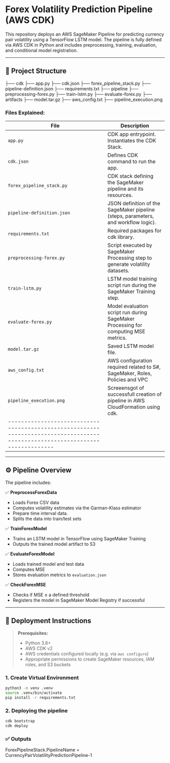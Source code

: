 # Forex Volatility Prediction Pipeline (AWS CDK)

This repository deploys an AWS SageMaker Pipeline for predicting currency pair volatility using a TensorFlow LSTM model. The pipeline is fully defined via AWS CDK in Python and includes preprocessing, training, evaluation, and conditional model registration.

---

## 📂 Project Structure

├── cdk
	├── app.py
	├── cdk.json
	├── forex_pipeline_stack.py
	├── pipeline-definition.json
	├── requirements.txt
├── pipeline
	├── preprocessing-forex.py
	├── train-lstm.py
	├── evaluate-forex.py
├── artifacts
	├── model.tar.gz
	├── aws_config.txt
	├── pipeline_execution.png


### Files Explained:

| File                        | Description                                                                                    |
|-----------------------------|------------------------------------------------------------------------------------------------|
| `app.py`                    | CDK app entrypoint. Instantiates the CDK Stack.                                                |
| `cdk.json`                  | Defines CDK command to run the app.                                                            |
| `forex_pipeline_stack.py`   | CDK stack defining the SageMaker pipeline and its resources.                                   |
| `pipeline-definition.json`  | JSON definition of the SageMaker pipeline (steps, parameters, and workflow logic).             |
| `requirements.txt`  		  | Required packages for cdk library.										             		   |
| `preprocessing-forex.py`    | Script executed by SageMaker Processing step to generate volatility datasets.                  |
| `train-lstm.py`             | LSTM model training script run during the SageMaker Training step.                             |
| `evaluate-forex.py`         | Model evaluation script run during SageMaker Processing for computing MSE metrics.             |
| `model.tar.gz`         	  | Saved LSTM model file.															               |
| `aws_config.txt`         	  | AWS configuration required related to S#, SageMaker, Roles, Policies and VPC		           |
| `pipeline_execution.png`    | Screeensgot of successfull creation of pipeline in AWS CloudFormation using cdk.               |
|------------------------------------------------------------------------------------------------------------------------------|
---

## ⚙️ Pipeline Overview

The pipeline includes:

✅ **PreprocessForexData**  
- Loads Forex CSV data  
- Computes volatility estimates via the Garman-Klass estimator
- Prepare time interval data.
- Splits the data into train/test sets

✅ **TrainForexModel**  
- Trains an LSTM model in TensorFlow using SageMaker Training  
- Outputs the trained model artifact to S3

✅ **EvaluateForexModel**  
- Loads trained model and test data  
- Computes MSE  
- Stores evaluation metrics to `evaluation.json`

✅ **CheckForexMSE**  
- Checks if MSE ≤ a defined threshold  
- Registers the model in SageMaker Model Registry if successful

---

## 🚀 Deployment Instructions

> **Prerequisites:**
> - Python 3.8+  
> - AWS CDK v2  
> - AWS credentials configured locally (e.g. via `aws configure`)  
> - Appropriate permissions to create SageMaker resources, IAM roles, and S3 buckets

### 1. Create Virtual Environment

```bash
python3 -m venv .venv
source .venv/bin/activate
pip install -r requirements.txt
```

### 2. Deploying the pipeline

```bash
cdk bootstrap
cdk deploy
```

### ✅ Outputs
ForexPipelineStack.PipelineName = CurrencyPairVolatilityPredictionPipeline-1
